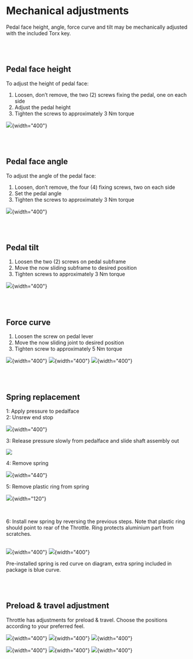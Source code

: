 # Mechanical adjustments

Pedal face height, angle, force curve and tilt may be mechanically adjusted with the included Torx key.

</br>
</br>

## Pedal face height

To adjust the height of pedal face:

1. Loosen, don’t remove, the two (2) screws fixing the pedal, one on each side
2. Adjust the pedal height
3. Tighten the screws to approximately 3 Nm torque

![](assets/face%20height.svg){width="400"}

</br>
</br>

## Pedal face angle

To adjust the angle of the pedal face:

1. Loosen, don’t remove, the four (4) fixing screws, two on each side
2. Set the pedal angle
3. Tighten the screws to approximately 3 Nm torque

![](assets/face%20angle.svg){width="400"}

</br>
</br>

## Pedal tilt

1. Loosen the two (2) screws on pedal subframe
2. Move the now sliding subframe to desired position
3. Tighten screws to approximately 3 Nm torque

![](assets/pedal%20tilt.svg){width="400"}

</br>
</br>

## Force curve

1. Loosen the screw on pedal lever
2. Move the now sliding joint to desired position
3. Tighten screw to approximately 5 Nm torque

![](assets/force%20curve.svg){width="400"} ![](assets/diagram_force_curve_light.svg#gh-light-mode-only){width="400"}
                                           ![](assets/diagram_force_curve_dark.svg#gh-dark-mode-only){width="400"}
										   
</br>
</br>

## Spring replacement

1: Apply pressure to pedalface
<br>
2: Unsrew end stop

![](assets/spring_1.svg){width="400"}
<br>

3: Release pressure slowly from pedalface and slide shaft assembly out

![](assets/spring_2.svg)
<br>

4: Remove spring

![](assets/spring_3.svg){width="440"}
<br>

5: Remove plastic ring from spring

![](assets/spring_4.svg){width="120"}

<br>

6: Install new spring by reversing the previous steps. Note that plastic ring should point to rear of the Throttle. Ring protects aluminium part from scratches.
<br>
<br>

![](assets/diagram_spring_change_light.svg#gh-light-mode-only){width="400"}
![](assets/diagram_spring_change_dark.svg#gh-dark-mode-only){width="400"}

Pre-installed spring is red curve on diagram, extra spring included in package is blue curve.

<br>
<br>

## Preload & travel adjustment

Throttle has adjustments for preload & travel. Choose the positions according to your preferred feel.

![](assets/preload.svg){width="400"} ![](assets/diagram_preload_light.svg#gh-light-mode-only){width="400"}
                                           ![](assets/diagram_preload_dark.svg#gh-dark-mode-only){width="400"}
										   
![](assets/travel.svg){width="400"} ![](assets/diagram_travel_light.svg#gh-light-mode-only){width="400"}
                                           ![](assets/diagram_travel_dark.svg#gh-dark-mode-only){width="400"}
